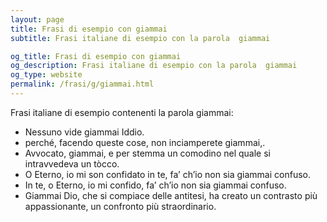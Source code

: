 ```yaml
---
layout: page
title: Frasi di esempio con giammai 
subtitle: Frasi italiane di esempio con la parola  giammai

og_title: Frasi di esempio con giammai 
og_description: Frasi italiane di esempio con la parola  giammai
og_type: website
permalink: /frasi/g/giammai.html
---
```


Frasi italiane di esempio contenenti la parola giammai:


- Nessuno vide giammai Iddio.
- perché, facendo queste cose, non inciamperete giammai,.
- Avvocato, giammai, e per stemma un comodino nel quale si intravvedeva un tòcco.
- O Eterno, io mi son confidato in te, fa’ ch’io non sia giammai confuso.
- In te, o Eterno, io mi confido, fa’ ch’io non sia giammai confuso.
- Giammai Dio, che si compiace delle antitesi, ha creato un contrasto più appassionante, un confronto più straordinario.
